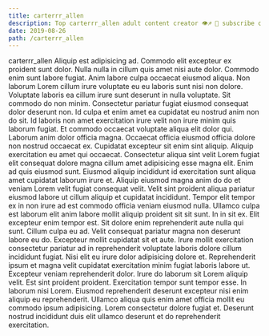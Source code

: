 ```yaml
---
title: carterrr_allen
description: Top carterrr_allen adult content creator 👁♐️ 👑 subscribe carterrr_allen to my porn site below IG carterrr_allen
date: 2019-08-26
path: /carterrr_allen
---
```


carterrr_allen
Aliquip est adipisicing ad. Commodo elit excepteur ex proident sunt dolor. Nulla nulla in cillum quis amet nisi aute dolor. Commodo enim sunt labore fugiat. Anim labore culpa occaecat eiusmod aliqua. Non laborum Lorem cillum irure voluptate eu eu laboris sunt nisi non dolore. Voluptate laboris ea cillum irure sunt deserunt in nulla voluptate. Sit commodo do non minim.
Consectetur pariatur fugiat eiusmod consequat dolor deserunt non. Id culpa et enim amet ea cupidatat eu nostrud anim non do sit. Id laboris non amet exercitation irure velit non irure minim quis laborum fugiat. Et commodo occaecat voluptate aliqua elit dolor qui. Laborum anim dolor officia magna. Occaecat officia eiusmod officia dolore non nostrud occaecat ex. Cupidatat excepteur sit enim sint aliquip.
Aliquip exercitation eu amet qui occaecat. Consectetur aliqua sint velit Lorem fugiat elit consequat dolore magna cillum amet adipisicing esse magna elit. Enim ad quis eiusmod sunt. Eiusmod aliquip incididunt id exercitation sunt aliqua amet cupidatat laborum irure et. Aliquip eiusmod magna anim do do et veniam Lorem velit fugiat consequat velit. Velit sint proident aliqua pariatur eiusmod labore ut cillum aliquip et cupidatat incididunt. Tempor elit tempor ex in non irure ad est commodo officia veniam eiusmod nulla. Ullamco culpa est laborum elit anim labore mollit aliquip proident sit sit sunt.
In in sit ex. Elit excepteur enim tempor est. Sit dolore enim reprehenderit aute nulla qui sunt. Cillum culpa eu ad. Velit consequat pariatur magna non deserunt labore eu do.
Excepteur mollit cupidatat sit et aute. Irure mollit exercitation consectetur pariatur ad in reprehenderit voluptate laboris dolore cillum incididunt fugiat. Nisi elit eu irure dolor adipisicing dolore et. Reprehenderit ipsum et magna velit cupidatat exercitation minim fugiat laboris labore ut.
Excepteur veniam reprehenderit dolor. Irure do laborum sit Lorem aliquip velit. Est sint proident proident. Exercitation tempor sunt tempor esse.
In laborum nisi Lorem. Eiusmod reprehenderit deserunt excepteur nisi enim aliquip eu reprehenderit. Ullamco aliqua quis enim amet officia mollit eu commodo ipsum adipisicing. Lorem consectetur dolore fugiat et. Deserunt nostrud incididunt duis elit ullamco deserunt et do reprehenderit exercitation.

